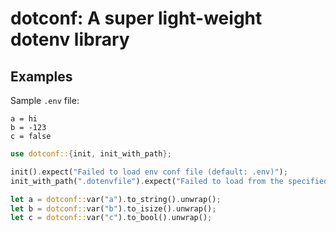 # dotconf: A super light-weight dotenv library

## Examples

Sample `.env` file:

```
a = hi
b = -123
c = false
```

```rust
use dotconf::{init, init_with_path};

init().expect("Failed to load env conf file (default: .env)");
init_with_path(".dotenvfile").expect("Failed to load from the specified env conf file");

let a = dotconf::var("a").to_string().unwrap();
let b = dotconf::var("b").to_isize().unwrap();
let c = dotconf::var("c").to_bool().unwrap();
```
